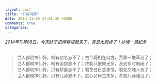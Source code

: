 ```yaml
---
layout: post
title: "开辟鸿蒙"
date: 2014-11-08 17:01:30 +0800
comments: true
categories: 
---
```


*2014年11月08日，今天终于把博客搭起来了，真是太周折了！抄诗一首纪念*
<br><br>
> 世人都晓神仙好，唯有功名忘不了；古今将相在何方，荒冢一堆草没了；<br>
> 世人都晓神仙好，唯有金银忘不了；终朝只恨聚无多，及到多时眼闭了；<br>
> 世人都晓神仙好，只有娇妻忘不了；君生日日念恩情，君死又随人去了；<br>
> 世人都晓神仙好，只有儿孙忘不了，痴心父母古来多，孝顺儿孙谁见了。<br>
